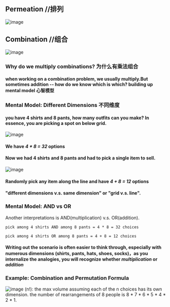 ## Permeation //排列
![image](https://user-images.githubusercontent.com/31954987/196244660-4d4c8244-f474-4625-ba33-9ae0158c644a.png)

## Combination //组合
![image](https://user-images.githubusercontent.com/31954987/196244816-379cde61-66f3-4d5a-8e69-fef362e10a16.png)

### Why do we multiply combinations? 为什么有乘法组合
#### when working on a combination problem, we usually multiply.But sometimes addition -- how do we know which is which? building up mental model 心智模型

### Mental Model: Different Dimensions 不同维度
#### you have 4 shirts and 8 pants, how many outfits can you make? In essence, you are picking a spot on below grid.
![image](https://user-images.githubusercontent.com/31954987/196743298-22062c1e-5a63-4818-b8e2-0e703f40022f.png)

#### We have _4 * 8 = 32_ options

#### Now we had 4 shirts and 8 pants and had to pick a single item to sell. 
![image](https://user-images.githubusercontent.com/31954987/196750100-eadc94c1-a8b9-44df-a2c9-438914d67aa8.png)

#### Randomly pick any item along the line and have _4 + 8 = 12_ options

#### "different dimensions v.s. same dimension" or "grid v.s. line".

### Mental Model: AND vs OR
Another interpretations is AND(multiplication) v.s. OR(addition).
```
pick among 4 shirts AND among 8 pants = 4 * 8 = 32 choices
```
```
pick among 4 shirts OR among 8 pants = 4 + 8 = 12 choices
```
#### Writing out the scenario is often easier to think through, especially with numerous dimensions (shirts, pants, hats, shoes, socks)，as you internalize the analogies, you will recognize whether _multiplication_ or _addition_



### Example: Combination and Permutation Formula
![image](https://user-images.githubusercontent.com/31954987/196755492-2f95411b-980b-469a-b2f8-4fceeead6ab4.png)
(n!): the max volume assuming each of the n choices has its own dimension. the number of rearrangements of 8 people is 8 * 7 * 6 * 5 * 4 * 2 * 1.






